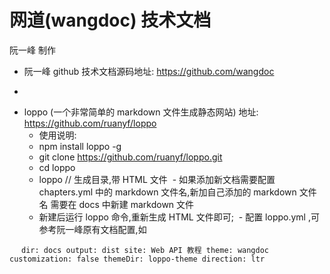 # 网道(wangdoc) 技术文档

阮一峰 制作

* 阮一峰 github 技术文档源码地址: https://github.com/wangdoc
 - 

* loppo (一个非常简单的 markdown 文件生成静态网站) 地址: https://github.com/ruanyf/loppo
  - 使用说明: 
  - npm install loppo -g
  - git clone https://github.com/ruanyf/loppo.git
  - cd loppo
  - loppo  // 生成目录,带 HTML 文件
  - 如果添加新文档需要配置 chapters.yml 中的 markdown 文件名,新加自己添加的 markdown 文件名
    需要在 docs 中新建 markdown 文件
  - 新建后运行 loppo 命令,重新生成 HTML 文件即可;
  - 配置 loppo.yml ,可参考阮一峰原有文档配置,如
  
    ```
      dir: docs
      output: dist
      site: Web API 教程
      theme: wangdoc
      customization: false
      themeDir: loppo-theme
      direction: ltr
    ```

  
